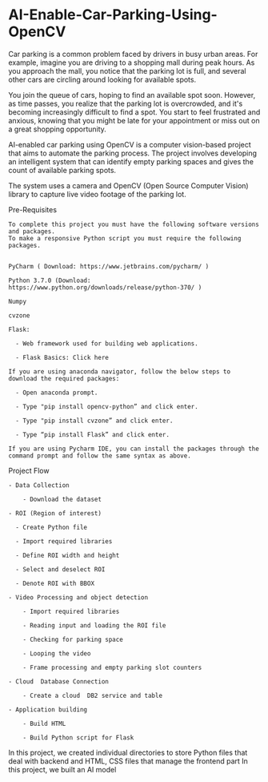 # AI-Enable-Car-Parking-Using-OpenCV
Car parking is a common problem faced by drivers in busy urban areas. For example, imagine you are driving to a shopping mall during peak hours. As you approach the mall, you notice that the parking lot is full, and several other cars are circling around looking for available spots.

You join the queue of cars, hoping to find an available spot soon. However, as time passes, you realize that the parking lot is overcrowded, and it's becoming increasingly difficult to find a spot. You start to feel frustrated and anxious, knowing that you might be late for your appointment or miss out on a great shopping opportunity.

AI-enabled car parking using OpenCV is a computer vision-based project that aims to automate the parking process. The project involves developing an intelligent system that can identify empty parking spaces and gives the count of available parking spots.

The system uses a camera and OpenCV (Open Source Computer Vision) library to capture live video footage of the parking lot.

Pre-Requisites

    To complete this project you must have the following software versions and packages. 
    To make a responsive Python script you must require the following packages. 
    
    
    PyCharm ( Download: https://www.jetbrains.com/pycharm/ ) 
    
    Python 3.7.0 (Download: https://www.python.org/downloads/release/python-370/ )
    
    Numpy
    
    cvzone
    
    Flask: 
    
      - Web framework used for building web applications. 
        
      - Flask Basics: Click here 
    
    If you are using anaconda navigator, follow the below steps to download the required packages: 
    
      - Open anaconda prompt. 
        
      - Type "pip install opencv-python” and click enter. 
        
      - Type "pip install cvzone” and click enter. 
        
      - Type “pip install Flask” and click enter. 
    
    If you are using Pycharm IDE, you can install the packages through the command prompt and follow the same syntax as above.
    

Project Flow

    - Data Collection
    
        - Download the dataset
    
    - ROI (Region of interest)
    
      - Create Python file
      
      - Import required libraries
      
      - Define ROI width and height
      
      - Select and deselect ROI
      
      - Denote ROI with BBOX
    
    - Video Processing and object detection
    
        - Import required libraries
        
        - Reading input and loading the ROI file
        
        - Checking for parking space
        
        - Looping the video
        
        - Frame processing and empty parking slot counters
    
    - Cloud  Database Connection
    
        - Create a cloud  DB2 service and table
    
    - Application building
    
        - Build HTML
    
        - Build Python script for Flask
    
In this project, we created individual directories to store Python files that deal with backend and HTML, CSS files that manage the frontend part
In this project, we built an AI model 
